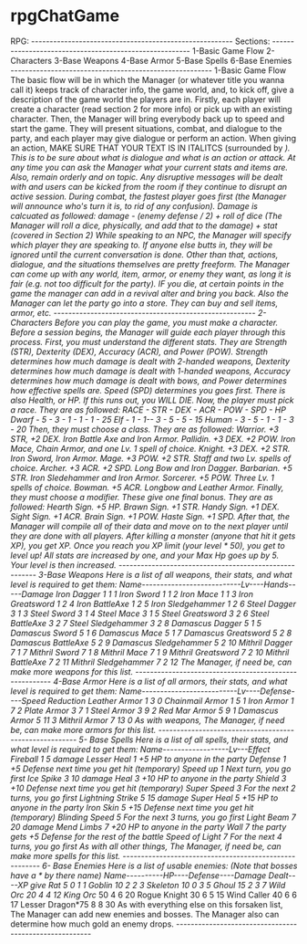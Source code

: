 # rpgChatGame
RPG: ------------------------------------------------------- Sections: ------------------------------------------------------- 1-Basic Game Flow 2-Characters 3-Base Weapons 4-Base Armor 5-Base Spells 6-Base Enemies ------------------------------------------------------- 1-Basic Game Flow The basic flow will be in which the Manager (or whatever title you wanna call it) keeps track of character info, the game world, and, to kick off, give a description of the game world the players are in. Firstly, each player will create a character (read section 2 for more info) or pick up with an existing character. Then, the Manager will bring everybody back up to speed and start the game. They will present situations, combat, and dialogue to the party, and each player may give dialogue or perform an action. When giving an action, MAKE SURE THAT YOUR TEXT IS IN ITALITCS (surrounded by *). This is to be sure about what is dialogue and what is an action or attack. At any time you can ask the Manager what your current stats and items are. Also, remain orderly and on topic. Any disruptive messages will be dealt with and users can be kicked from the room if they continue to disrupt an active session. During combat, the fastest player goes first (the Manager will announce who's turn it is, to rid of any confusion). Damage is calcuated as followed: damage - (enemy defense / 2) + roll of dice (The Manager will roll a dice, physically, and add that to the damage) + stat (covered in Section 2) While speaking to an NPC, the Manager will specify which player they are speaking to. If anyone else butts in, they will be ignored until the current conversation is done. Other than that, actions, dialogue, and the situations themselves are pretty freeform. The Manager can come up with any world, item, armor, or enemy they want, as long it is fair (e.g. not too difficult for the party). IF you die, at certain points in the game the manager can add in a revival alter and bring you back. Also the Manager can let the party go into a store. They can buy and sell items, armor, etc. ------------------------------------------------------- 2-Characters Before you can play the game, you must make a character. Before a session begins, the Manager will guide each player through this process. First, you must understand the different stats. They are Strength (STR), Dexterity (DEX), Accuracy (ACR), and Power (POW). Strength determines how much damage is dealt with 2-handed weapons, Dexterity determines how much damage is dealt with 1-handed weapons, Accuracy determines how much damage is dealt with bows, and Power determines how effective spells are. Speed (SPD) determines you goes first. There is also Health, or HP. If this runs out, you WILL DIE. Now, the player must pick a race. They are as followed: RACE - STR - DEX - ACR - POW - SPD - HP Dwarf - 5 - 3 - 1 - 1 - 1 - 25 Elf - 1 - 1-- 3 - 5 - 5 - 15 Human - 3 - 5 - 1 - 1 - 3 - 20 Then, they must choose a class. They are as followed: Warrior. +3 STR, +2 DEX. Iron Battle Axe and Iron Armor. Pallidin. +3 DEX. +2 POW. Iron Mace, Chain Armor, and one Lv. 1 spell of choice. Knight. +3 DEX. +2 STR. Iron Sword, Iron Armor. Mage. +3 POW. +2 STR. Staff and two Lv. spells of choice. Archer. +3 ACR. +2 SPD. Long Bow and Iron Dagger. Barbarian. +5 STR. Iron Sledehammer and Iron Armor. Sorcerer. +5 POW. Three Lv. 1 spells of choice. Bowman. +5 ACR. Longbow and Leather Armor. Finally, they must choose a modifier. These give one final bonus. They are as followed: Hearth Sign. +5 HP. Brawn Sign. +1 STR. Handy Sign. +1 DEX. Sight Sign. +1 ACR. Brain Sign. +1 POW. Haste Sign. +1 SPD. After that, the Manager will compile all of their data and move on to the next player until they are done with all players. After killing a monster (anyone that hit it gets XP), you get XP. Once you reach you XP limit (your level * 50), you get to level up! All stats are increased by one, and your Max Hp goes up by 5. Your level is then increased. ------------------------------------------------------- 3-Base Weapons Here is a list of all weapons, their stats, and what level is required to get them: Name---------------------------Lv----Hands-----Damage Iron Dagger 1 1 1 Iron Sword 1 1 2 Iron Mace 1 1 3 Iron Greatsword 1 2 4 Iron BattleAxe 1 2 5 Iron Sledgehammer 1 2 6 Steel Dagger 3 1 3 Steel Sword 3 1 4 Steel Mace 3 1 5 Steel Greatsword 3 2 6 Steel BattleAxe 3 2 7 Steel Sledgehammer 3 2 8 Damascus Dagger 5 1 5 Damascus Sword 5 1 6 Damascus Mace 5 1 7 Damascus Greatsword 5 2 8 Damascus BattleAxe 5 2 9 Damascus Sledgehammer 5 2 10 Mithril Dagger 7 1 7 Mithril Sword 7 1 8 Mithril Mace 7 1 9 Mithril Greatsword 7 2 10 Mithril BattleAxe 7 2 11 Mithril Sledgehammer 7 2 12 The Manager, if need be, can make more weapons for this list. ------------------------------------------------------- 4-Base Armor Here is a list of all armors, their stats, and what level is required to get them: Name--------------------------Lv----Defense----Speed Reduction Leather Armor 1 3 0 Chainmail Armor 1 5 1 Iron Armor 1 7 2 Plate Armor 3 7 1 Steel Armor 3 9 2 Red Mar Armor 5 9 1 Damascus Armor 5 11 3 Mithril Armor 7 13 0 As with weapons, The Manager, if need be, can make more armors for this list. ------------------------------------------------------- 5- Base Spells Here is a list of all spells, their stats, and what level is required to get them: Name------------------Lv---Effect Fireball 1 5 damage Lesser Heal 1 +5 HP to anyone in the party Defense 1 +5 Defense next time you get hit (temporary) Speed up 1 Next turn, you go first Ice Spike 3 10 damage Heal 3 +10 HP to anyone in the party Shield 3 +10 Defense next time you get hit (temporary) Super Speed 3 For the next 2 turns, you go first Lightning Strike 5 15 damage Super Heal 5 +15 HP to anyone in the party Iron Skin 5 +15 Defense next time you get hit (temporary) Blinding Speed 5 For the next 3 turns, you go first Light Beam 7 20 damage Mend Limbs 7 +20 HP to anyone in the party Wall 7 the party gets +5 Defense for the rest of the battle Speed of Light 7 For the next 4 turns, you go first As with all other things, The Manager, if need be, can make more spells for this list. ------------------------------------------------------- 6- Base Enemies Here is a list of usable enemies: (Note that bosses have a * by there name) Name----------HP----Defense----Damage Dealt----XP give Rat 5 0 1 1 Goblin 10 2 2 3 Skeleton 10 0 3 5 Ghoul 15 2 3 7 Wild Orc 20 4 4 12 King Orc* 50 4 6 20 Rogue Knight 30 6 5 15 Wind Caller 40 6 6 17 Lesser Dragon*75 8 8 30 As with everything else on this forsaken list, The Manager can add new enemies and bosses. The Manager also can determine how much gold an enemy drops. -------------------------------------------------------
